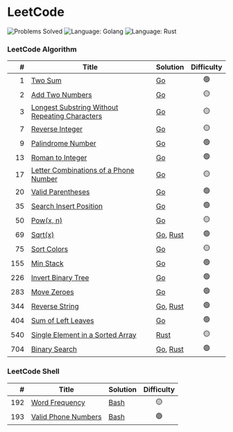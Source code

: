 # LeetCode

![Problems Solved](https://img.shields.io/badge/Problems%20Solved-21%20%2F%202077-1f425f?logo=leetcode) 
![Language: Golang](https://img.shields.io/badge/language-Golang-00ADD8?logo=go) 
![Language: Rust](https://img.shields.io/badge/language-Rust-00ADD8?logo=rust) 

### LeetCode Algorithm

| #   | Title                                    | Solution | Difficulty |
|----:|------------------------------------------|----------|:----------:|
| 1   | [Two Sum](https://leetcode.com/problems/two-sum/) | [Go](go/0001_two_sum) | 🟢 |
| 2   | [Add Two Numbers](https://leetcode.com/problems/add-two-numbers/) | [Go](go/0002_add_two_numbers) | 🟡 |
| 3   | [Longest Substring Without Repeating Characters](https://leetcode.com/problems/longest-substring-without-repeating-characters/) | [Go](go/0003_longest_substring) | 🟡 |
| 7   | [Reverse Integer](https://leetcode.com/problems/reverse-integer/) | [Go](go/0007_reverse_integer) | 🟡 |
| 9   | [Palindrome Number](https://leetcode.com/problems/palindrome-number/) | [Go](go/0009_palindrome_number) | 🟢 |
| 13  | [Roman to Integer](https://leetcode.com/problems/roman-to-integer/) | [Go](go/0013_roman_to_integer) | 🟢 |
| 17  | [Letter Combinations of a Phone Number](https://leetcode.com/problems/letter-combinations-of-a-phone-number/) | [Go](go/0017_letter_combinations_phone) | 🟡 |
| 20  | [Valid Parentheses](https://leetcode.com/problems/valid-parentheses/) | [Go](go/0020_valid_parentheses) | 🟢 |
| 35  | [Search Insert Position](https://leetcode.com/problems/search-insert-position/) | [Go](go/0035_search_insert_position) | 🟢 |
| 50  | [Pow(x, n)](https://leetcode.com/problems/powx-n/) | [Go](go/0050_powx_n) | 🟡 |
| 69  | [Sqrt(x)](https://leetcode.com/problems/sqrtx/) | [Go](go/0069_sqrtx), [Rust](rust/_0069_sqrtx) | 🟢 |
| 75  | [Sort Colors](https://leetcode.com/problems/sort-colors/) | [Go](go/0075_sort_colors) | 🟡 |
| 155 | [Min Stack](https://leetcode.com/problems/min-stack/) | [Go](go/0155_min_stack) | 🟢 |
| 226 | [Invert Binary Tree](https://leetcode.com/problems/invert-binary-tree/) | [Go](go/0226_invert_binary_tree) | 🟢 |
| 283 | [Move Zeroes](https://leetcode.com/problems/move-zeroes/) | [Go](go/0283_move_zeroes) | 🟢 |
| 344 | [Reverse String](https://leetcode.com/problems/reverse-string/) | [Go](go/0344_reverse_string), [Rust](rust/_0344_reverse_string) | 🟢 |
| 404 | [Sum of Left Leaves](https://leetcode.com/problems/sum-of-left-leaves/) | [Go](go/0404_sum_of_left_leaves) | 🟢 |
| 540 | [Single Element in a Sorted Array](https://leetcode.com/problems/single-element-in-a-sorted-array/) | [Rust](rust/_0540_single_elem_in_array) | 🟡 |
| 704 | [Binary Search](https://leetcode.com/problems/binary-search/) | [Go](go/0704_binary_search), [Rust](rust/_0704_binary_search) | 🟢 |

### LeetCode Shell

| #   | Title                                    | Solution | Difficulty |
|----:|------------------------------------------|----------|:----------:|
| 192 | [Word Frequency](https://leetcode.com/problems/word-frequency/) | [Bash](bash/0192_word_frequency) | 🟡 |
| 193 | [Valid Phone Numbers](https://leetcode.com/problems/valid-phone-numbers/) | [Bash](bash/0193_valid_phone_numbers) | 🟢 |
